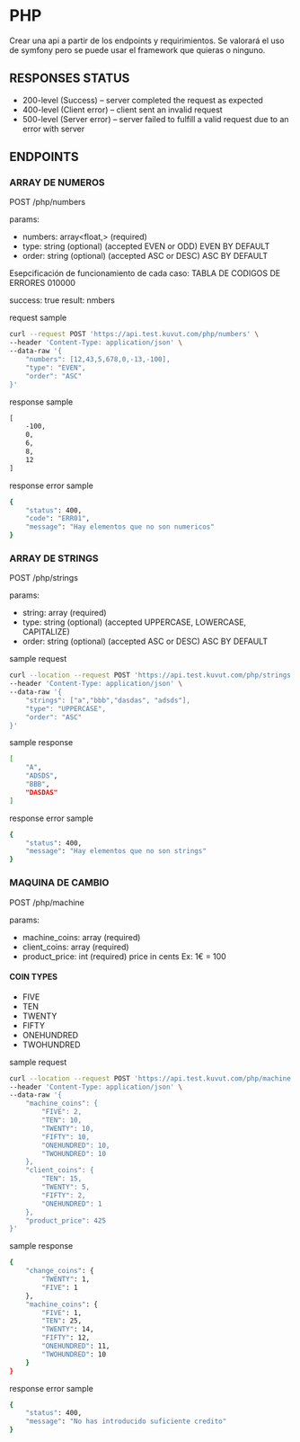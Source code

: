 # PHP

Crear una api a partir de los endpoints y requirimientos.
Se valorará el uso de symfony pero se puede usar el framework que quieras o ninguno.

## RESPONSES STATUS

- 200-level (Success) – server completed the request as expected
- 400-level (Client error) – client sent an invalid request
- 500-level (Server error) – server failed to fulfill a valid request due to an error with server

## ENDPOINTS

### ARRAY DE NUMEROS

POST /php/numbers

params:
- numbers: array<float,> (required)
- type: string (optional) (accepted EVEN or ODD) EVEN BY DEFAULT
- order: string (optional) (accepted ASC or DESC) ASC BY DEFAULT

Esepcificación de funcionamiento de cada caso:
TABLA DE CODIGOS DE ERRORES
010000

success: true
result: nmbers

request sample
```bash
curl --request POST 'https://api.test.kuvut.com/php/numbers' \
--header 'Content-Type: application/json' \
--data-raw '{
    "numbers": [12,43,5,678,0,-13,-100],
    "type": "EVEN",
    "order": "ASC"
}'
```

response sample
```cmd
[
    -100,
    0,
    6,
    8,
    12
]
```

response error sample
```bash  
{
    "status": 400,
    "code": "ERR01",
    "message": "Hay elementos que no son numericos"
}
```

### ARRAY DE STRINGS

POST /php/strings

params:
- string: array<strings> (required)
- type: string (optional) (accepted UPPERCASE, LOWERCASE, CAPITALIZE)
- order: string (optional) (accepted ASC or DESC) ASC BY DEFAULT

sample request
```bash
curl --location --request POST 'https://api.test.kuvut.com/php/strings' \
--header 'Content-Type: application/json' \
--data-raw '{
    "strings": ["a","bbb","dasdas", "adsds"],
    "type": "UPPERCASE",
    "order": "ASC"
}'
```

sample response
```bash
[
    "A",
    "ADSDS",
    "BBB",
    "DASDAS"
]
```

response error sample
```bash  
{
    "status": 400,
    "message": "Hay elementos que no son strings"
}
```


### MAQUINA DE CAMBIO

POST /php/machine

params:
- machine_coins: array<coins> (required)
- client_coins: array<coins> (required)
- product_price: int (required) price in cents Ex: 1€ = 100

#### COIN TYPES 
- FIVE
- TEN
- TWENTY
- FIFTY
- ONEHUNDRED
- TWOHUNDRED


sample request
```bash
curl --location --request POST 'https://api.test.kuvut.com/php/machine' \
--header 'Content-Type: application/json' \
--data-raw '{
    "machine_coins": {
        "FIVE": 2,
        "TEN": 10,
        "TWENTY": 10,
        "FIFTY": 10,
        "ONEHUNDRED": 10,
        "TWOHUNDRED": 10
    },
    "client_coins": {
        "TEN": 15,
        "TWENTY": 5,
        "FIFTY": 2,
        "ONEHUNDRED": 1
    },
    "product_price": 425
}'
```

sample response
```bash
{
    "change_coins": {
        "TWENTY": 1,
        "FIVE": 1
    },
    "machine_coins": {
        "FIVE": 1,
        "TEN": 25,
        "TWENTY": 14,
        "FIFTY": 12,
        "ONEHUNDRED": 11,
        "TWOHUNDRED": 10
    }
}
```

response error sample
```bash  
{
    "status": 400,
    "message": "No has introducido suficiente credito"
}
```
